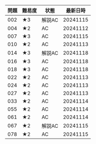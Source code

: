 | 問題 | 難易度 | 状態 | 最新日時 | 
| ---- | ------ | ---- | -------- | 
| 002  | ★3    | 解説AC   | 20241115 | 
| 004  | ★2    | AC   | 20241112 | 
| 007  | ★3    | AC   | 20241115 | 
| 010  | ★2    | AC   | 20241113 | 
| 014  | ★3    | 解説AC   | 20241118 | 
| 016  | ★3    | AC   | 20241118 | 
| 018  | ★3    | AC   | 20241118 | 
| 022  | ★2    | AC   | 20241113 | 
| 024  | ★2    | AC   | 20241113 | 
| 027  | ★2    | AC   | 20241113 | 
| 033  | ★2    | AC   | 20241114 | 
| 055  | ★2    | AC   | 20241114 | 
| 061  | ★2    | AC   | 20241114 | 
| 067  | ★2    | 解説AC   | 20241115 | 
| 078  | ★2    | AC   | 20241115 | 